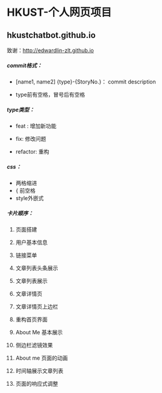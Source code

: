 # HKUST-个人网页项目

## hkustchatbot.github.io

致谢：<http://edwardlin-zlt.github.io>

##### commit格式：

* [name1, name2] {type}-{StoryNo.}： commit description

* type前有空格，冒号后有空格

##### type类型：

* feat : 增加新功能

* fix: 修改问题
* refactor: 重构

##### css：

* 两格缩进
* { 前空格
* style外嵌式

##### 卡片顺序：

1. 页面搭建
2. 用户基本信息
3. 链接菜单
4. 文章列表头条展示
5. 文章列表展示
6. 文章详情页
7. 文章详情页上边栏
8. 重构首页界面

9. About Me 基本展示
10. 侧边栏滤镜效果

11. About me 页面的动画

12. 时间轴展示文章列表

13. 页面的响应式调整
